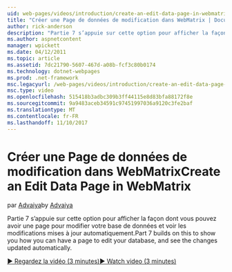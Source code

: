 ```yaml
---
uid: web-pages/videos/introduction/create-an-edit-data-page-in-webmatrix
title: "Créer une Page de données de modification dans WebMatrix | Documents Microsoft"
author: rick-anderson
description: "Partie 7 s’appuie sur cette option pour afficher la façon dont vous pouvez avoir une page pour modifier votre base de données et voir les modifications mises à jour automatiquement."
ms.author: aspnetcontent
manager: wpickett
ms.date: 04/12/2011
ms.topic: article
ms.assetid: 7dc21790-5607-467d-a08b-fcf3c80b0174
ms.technology: dotnet-webpages
ms.prod: .net-framework
msc.legacyurl: /web-pages/videos/introduction/create-an-edit-data-page-in-webmatrix
msc.type: video
ms.openlocfilehash: 515418b3adbc309b3ff44115e8d83bfa88172f8e
ms.sourcegitcommit: 9a9483aceb34591c97451997036a9120c3fe2baf
ms.translationtype: MT
ms.contentlocale: fr-FR
ms.lasthandoff: 11/10/2017
---
```

<a name="create-an-edit-data-page-in-webmatrix"></a><span data-ttu-id="a4a3f-103">Créer une Page de données de modification dans WebMatrix</span><span class="sxs-lookup"><span data-stu-id="a4a3f-103">Create an Edit Data Page in WebMatrix</span></span>
====================
<span data-ttu-id="a4a3f-104">par [Advaiya](https://twitter.com/Advaiyasolns)</span><span class="sxs-lookup"><span data-stu-id="a4a3f-104">by [Advaiya](https://twitter.com/Advaiyasolns)</span></span>

<span data-ttu-id="a4a3f-105">Partie 7 s’appuie sur cette option pour afficher la façon dont vous pouvez avoir une page pour modifier votre base de données et voir les modifications mises à jour automatiquement.</span><span class="sxs-lookup"><span data-stu-id="a4a3f-105">Part 7 builds on this to show you how you can have a page to edit your database, and see the changes updated automatically.</span></span>

[<span data-ttu-id="a4a3f-106">&#9654; Regardez la vidéo (3 minutes)</span><span class="sxs-lookup"><span data-stu-id="a4a3f-106">&#9654; Watch video (3 minutes)</span></span>](https://channel9.msdn.com/Blogs/ASP-NET-Site-Videos/create-an-edit-data-page-in-webmatrix)
